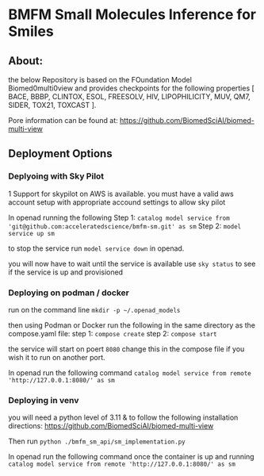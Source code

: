 # BMFM Small Molecules Inference for Smiles

## About:
the below Repository is based on the FOundation Model Biomed0multi0view and provides checkpoints for the following properties [ BACE, BBBP, CLINTOX, ESOL, FREESOLV, HIV, LIPOPHILICITY, MUV, QM7, SIDER, TOX21, TOXCAST ].

Pore information can be found at:
https://github.com/BiomedSciAI/biomed-multi-view


## Deployment Options


### Deplyoing with Sky Pilot
1 Support for skypilot on AWS is available. you must have a valid aws account setup with appropriate accound settings to allow sky pilot

 In openad running the following
Step 1:
`catalog model service from 'git@github.com:acceleratedscience/bmfm-sm.git' as sm`
Step 2: 
`model service up sm`

to stop the service run `model service down` in openad.

you will now have to wait until the service is available use `sky status` to see if the service is up and provisioned


### Deploying on podman / docker 
run on the command line `mkdir -p ~/.openad_models`

then using Podman or Docker run the following in the same directory as the compose.yaml file:
step 1:
`compose create`
step 2:
`compose start`

the service will start on poert `8080` change this in the compose file if you wish it to run on another port.

In openad run the following command
`catalog model service from remote 'http://127.0.0.1:8080/' as sm`

### Deploying in venv
you will need a python level of 3.11 & to follow the following installation directions:
https://github.com/BiomedSciAI/biomed-multi-view

Then run `python ./bmfm_sm_api/sm_implementation.py`


In openad run the following command once the container is up and running
`catalog model service from remote 'http://127.0.0.1:8080/' as sm`
